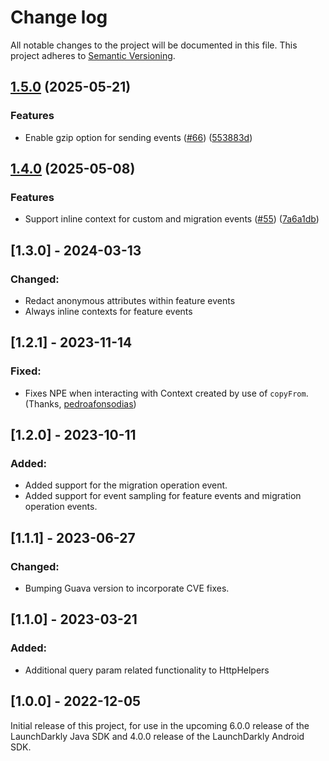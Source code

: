 # Change log

All notable changes to the project will be documented in this file. This project adheres to [Semantic Versioning](http://semver.org).

## [1.5.0](https://github.com/launchdarkly/java-core/compare/launchdarkly-java-sdk-internal-1.4.0...launchdarkly-java-sdk-internal-1.5.0) (2025-05-21)


### Features

* Enable gzip option for sending events ([#66](https://github.com/launchdarkly/java-core/issues/66)) ([553883d](https://github.com/launchdarkly/java-core/commit/553883df07e60cf65ad3025eff30a9c6ca637262))

## [1.4.0](https://github.com/launchdarkly/java-core/compare/launchdarkly-java-sdk-internal-v1.3.0...launchdarkly-java-sdk-internal-1.4.0) (2025-05-08)


### Features

* Support inline context for custom and migration events ([#55](https://github.com/launchdarkly/java-core/issues/55)) ([7a6a1db](https://github.com/launchdarkly/java-core/commit/7a6a1db5bf1c0643dc19e0998137e9b16f16f7d8))

## [1.3.0] - 2024-03-13
### Changed:
- Redact anonymous attributes within feature events
- Always inline contexts for feature events

## [1.2.1] - 2023-11-14
### Fixed:
- Fixes NPE when interacting with Context created by use of `copyFrom`.  (Thanks, [
pedroafonsodias](https://github.com/launchdarkly/java-sdk-common/pull/15))

## [1.2.0] - 2023-10-11
### Added:
- Added support for the migration operation event.
- Added support for event sampling for feature events and migration operation events.

## [1.1.1] - 2023-06-27
### Changed:
- Bumping Guava version to incorporate CVE fixes.

## [1.1.0] - 2023-03-21
### Added:
- Additional query param related functionality to HttpHelpers

## [1.0.0] - 2022-12-05
Initial release of this project, for use in the upcoming 6.0.0 release of the LaunchDarkly Java SDK and 4.0.0 release of the LaunchDarkly Android SDK.
